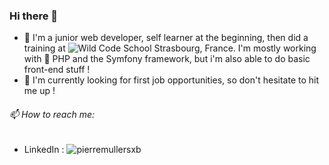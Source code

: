 ### Hi there 👋

- :seedling: I'm a junior web developer, self learner at the beginning, then did a training at ![Wild Code School](https://www.wildcodeschool.com) Strasbourg, France. I'm mostly working with :elephant: PHP and the Symfony framework, but i'm also able to do basic front-end stuff !
- :mag_right: I'm currently looking for first job opportunities, so don't hesitate to hit me up !

###### 📫 How to reach me:
- LinkedIn : ![pierremullersxb](https://www.linkedin.com/in/pierremullersxb/)

<!--
**kiw808/kiw808** is a ✨ _special_ ✨ repository because its `README.md` (this file) appears on your GitHub profile.

Here are some ideas to get you started:

- 🔭 I’m currently working on ...
- 🌱 I’m currently learning ...
- 👯 I’m looking to collaborate on ...
- 🤔 I’m looking for help with ...
- 💬 Ask me about ...
- 📫 How to reach me: ...
- 😄 Pronouns: ...
- ⚡ Fun fact: ...
-->
